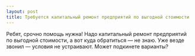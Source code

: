```yaml
---
layout: post 
title: Требуется капитальный ремонт предприятий по выгодной стоимости 
--- 
```

Ребят, срочно помощь нужна! Надо капитальный ремонт предприятий по выгодной стоимости, а вот куда обратиться — не знаю. Уже везде звонил — условия не устраивают. Может подкинете варианты?